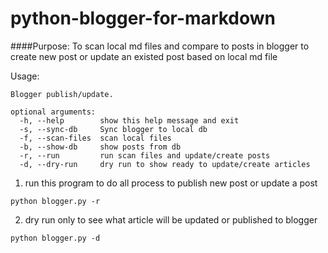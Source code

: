 # python-blogger-for-markdown

####Purpose: To scan local md files and compare to posts in blogger to create new post or update an existed post based on local md file


Usage:

```
Blogger publish/update.

optional arguments:
  -h, --help        show this help message and exit
  -s, --sync-db     Sync blogger to local db
  -f, --scan-files  scan local files
  -b, --show-db     show posts from db
  -r, --run         run scan files and update/create posts
  -d, --dry-run     dry run to show ready to update/create articles
```

1. run this program to do all process to publish new post or update a post

`python blogger.py -r`

2. dry run only to see what article will be updated or published to blogger

`python blogger.py -d`
